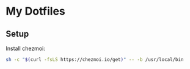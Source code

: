 # My Dotfiles

## Setup

Install chezmoi:

```bash
sh -c "$(curl -fsLS https://chezmoi.io/get)" -- -b /usr/local/bin
```
